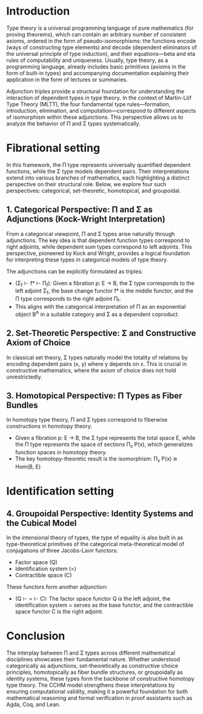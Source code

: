 <h1>Introduction</h1>

<p>Type theory is a universal programming language of pure mathematics (for proving theorems),
   which can contain an arbitrary number of consistent axioms, ordered in the form of
   pseudo-isomorphisms: the functions encode (ways of constructing type elements)
   and decode (dependent eliminators of the universal principle of type induction),
   and their equations—beta and eta rules of computability and uniqueness.
   Usually, type theory, as a programming language, already includes basic
   primitives (axioms in the form of built-in types) and accompanying
   documentation explaining their application in the form of lectures or summaries.</p>

<p>Adjunction triples provide a structural foundation for understanding
   the interaction of dependent types in type theory. In the context of
   Martin-Löf Type Theory (MLTT), the four fundamental type rules—formation,
   introduction, elimination, and computation—correspond to different
   aspects of isomorphism within these adjunctions. This perspective
   allows us to analyze the behavior of &Pi; and &Sigma; types systematically.</p>

<h1>Fibrational setting</h1>

<p>In this framework, the &Pi; type represents universally quantified dependent functions,
while the &Sigma; type models dependent pairs. Their interpretations extend into various
branches of mathematics, each highlighting a distinct perspective on their structural role.
Below, we explore four such perspectives: categorical, set-theoretic, homotopical, and groupoidal.</p>

<h2>1. Categorical Perspective: &Pi; and &Sigma; as Adjunctions (Kock-Wright Interpretation)</h2>

<p>From a categorical viewpoint, &Pi; and &Sigma; types arise naturally through adjunctions.
The key idea is that dependent function types correspond to right adjoints, while dependent
sum types correspond to left adjoints. This perspective, pioneered by Kock and Wright,
provides a logical foundation for interpreting these types in categorical models of type theory.</p>

<p>The adjunctions can be explicitly formulated as triples:</p>
<ul>
    <li>(&Sigma;<sub>f</sub> &vdash; f* &vdash; &Pi;<sub>f</sub>): Given a fibration p: E &rarr; B,
        the &Sigma; type corresponds to the left adjoint &Sigma;<sub>f</sub>, the base change
        functor f* is the middle functor, and the &Pi; type corresponds to the
        right adjoint &Pi;<sub>f</sub>.</li>
    <li>This aligns with the categorical interpretation of &Pi; as an exponential
        object B<sup>A</sup> in a suitable category and &Sigma; as a dependent coproduct.</li>
</ul>

<h2>2. Set-Theoretic Perspective: &Sigma; and Constructive Axiom of Choice</h2>

<p>In classical set theory, &Sigma; types naturally model the totality of relations by
   encoding dependent pairs (x, y) where y depends on x. This is crucial in constructive
   mathematics, where the axiom of choice does not hold unrestrictedly.</p>

<h2>3. Homotopical Perspective: &Pi; Types as Fiber Bundles</h2>

<p>In homotopy type theory, &Pi; and &Sigma; types correspond to fiberwise constructions in homotopy theory.</p>

<ul>
    <li>Given a fibration p: E &rarr; B, the &Sigma; type represents the total space E,
        while the &Pi; type represents the space of sections &Pi;<sub>x</sub> P(x),
        which generalizes function spaces in homotopy theory.</li>
    <li>The key homotopy-theoretic result is the isomorphism: &Pi;<sub>x</sub> P(x) &cong; Hom(B, E)</li>
</ul>

<h1>Identification setting</h1>

<h2>4. Groupoidal Perspective: Identity Systems and the Cubical Model</h2>

<p>In the intensional theory of types, the type of equality is also built in
   as type-theoretical primitives of the categorical meta-theoretical model
   of conjugations of three Jacobs-Lavir functors:</p>

<ul>
    <li>Factor space (Q)</li>
    <li>Identification system (=)</li>
    <li>Contractible space (C)</li>
</ul>


<p>These functors form another adjunction:</p>
<ul>
    <li>(Q &vdash; = &vdash; C): The factor space functor Q is the left adjoint,
        the identification system = serves as the base functor, and the contractible
        space functor C is the right adjoint.</li>
</ul>

<h1>Conclusion</h1>

<p>The interplay between &Pi; and &Sigma; types across different mathematical
   disciplines showcases their fundamental nature. Whether understood categorically
   as adjunctions, set-theoretically as constructive choice principles, homotopically
   as fiber bundle structures, or groupoidally as identity systems, these types form
   the backbone of constructive homotopy type theory. The CCHM model strengthens
   these interpretations by ensuring computational validity, making it a powerful
   foundation for both mathematical reasoning and formal verification in proof
   assistants such as Agda, Coq, and Lean.</p>
